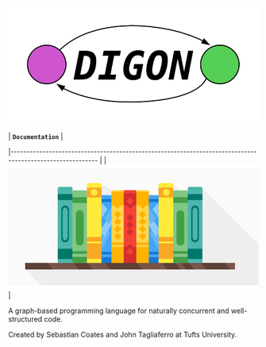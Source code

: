![Digon Logo](graphics/logo.png)
-----------------
| **`Documentation`** |

|--------------------------------------------------------------------------------------------------------- |
| [![Documentation](graphics/documentation_logo.png)](http://digon.readthedocs.io)| 

A graph-based programming language for naturally concurrent and well-structured 
code.

Created by Sebastian Coates and John Tagliaferro at Tufts University.